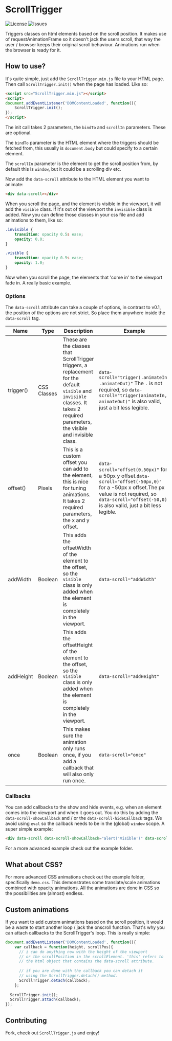 # ScrollTrigger
[![License](http://img.shields.io/:license-mit-blue.svg)](http://doge.mit-license.org)
![Issues](https://img.shields.io/github/issues/terwanerik/ScrollTrigger.svg)

Triggers classes on html elements based on the scroll position. It makes use of requestAnimationFrame so it doesn't jack the users scroll, that way the user / browser keeps their original scroll behaviour. Animations run when the browser is ready for it.

## How to use?
It's quite simple, just add the `ScrollTrigger.min.js` file to your HTML page. Then call `ScrollTrigger.init()` when the page has loaded. Like so:

```html
<script src="ScrollTrigger.min.js"></script>
<script>
document.addEventListener('DOMContentLoaded', function(){
	ScrollTrigger.init();
});
</script>
```

The init call takes 2 parameters, the `bindTo` and `scrollIn` parameters. These are optional.

The `bindTo` parameter is the HTML element where the triggers should be fetched from, this usually is `document.body` but could specify to a certain element.

The `scrollIn` parameter is the element to get the scroll position from, by default this is `window`, but it could be a scrolling div etc.

Now add the `data-scroll` attribute to the HTML element you want to animate:

```html
<div data-scroll></div>
```

When you scroll the page, and the element is visible in the viewport, it will add the `visible` class. If it's out of the viewport the `invisible` class is added. Now you can define those classes in your css file and add animations to them, like so:

```css
.invisible {
	transition: opacity 0.5s ease;
	opacity: 0.0;
}

.visible {
	transition: opacity 0.5s ease;
	opacity: 1.0;
}
```

Now when you scroll the page, the elements that 'come in' to the viewport fade in. A really basic example.

### Options
The `data-scroll` attribute can take a couple of options, in contrast to v0.1, the position of the options are not strict. So place them anywhere inside the `data-scroll` tag.

| Name      | Type        | Description                                                                                                                                                                          | Example                                                                                                                                                                                                        |
|-----------|-------------|--------------------------------------------------------------------------------------------------------------------------------------------------------------------------------------|----------------------------------------------------------------------------------------------------------------------------------------------------------------------------------------------------------------|
| trigger() | CSS Classes | These are the classes that ScrollTrigger triggers, a replacement for the default `visible` and `invisible` classes. It takes 2 required parameters, the visible and invisible class. | `data-scroll="trigger(.animateIn, .animateOut)"` The `.` is not required, so `data-scroll="trigger(animateIn, animateOut)"` is also valid, just a bit less legible.                                            |
| offset()  | Pixels      | This is a custom offset you can add to the element, this is nice for tuning animations. It takes 2 required parameters, the x and y offset.                                          | `data-scroll="offset(0,50px)"` for a 50px y offset.`data-scroll="offset(-50px,0)"` for a -50px x offset.The px value is not required, so `data-scroll="offset(-50,0)"` is also valid, just a bit less legible. |
| addWidth  | Boolean     | This adds the offsetWidth of the element to the offset, so the `visible` class is only added when the element is completely in the viewport.                                         | `data-scroll="addWidth"`                                                                                                                                                                                       |
| addHeight | Boolean     | This adds the offsetHeight of the element to the offset, so the `visible` class is only added when the element is completely in the viewport.                                        | `data-scroll="addHeight"`                                                                                                                                                                                      |
| once      | Boolean     | This makes sure the animation only runs once, if you add a callback that will also only run once.                                                                                    | `data-scroll="once"`                                                                                                                                                                                           |

### Callbacks
You can add callbacks to the show and hide events, e.g. when an element comes into the viewport and when it goes out. You do this by adding the `data-scroll-showCallback` and / or the `data-scroll-hideCallback` tags. We avoid using `eval` so the callback needs to be in the (global) `window` scope. A super simple example:
```html
<div data-scroll data-scroll-showCallback="alert('Visible')" data-scroll-showCallback="alert('Invisible')"></div>
```

For a more advanced example check out the example folder.

## What about CSS?
For more advanced CSS animations check out the example folder, specifically `demo.css`. This demonstrates some translate/scale animations combined with opacity animations. All the animations are done in CSS so the possibilities are (almost) endless.

## Custom animations
If you want to add custom animations based on the scroll position, it would be a waste to start another loop / jack the onscroll function. That's why you can attach callbacks to the ScrollTrigger's loop. This is really simple:

```javascript
document.addEventListener('DOMContentLoaded', function(){
	var callback = function(height, scrollPos){
	  // i can do anything now with the height of the viewport
	  // or the scrollPosition in the scrollElement. 'this' refers to
	  // the html object that contains the data-scroll attribute.
	  
	  // if you are done with the callback you can detach it
	  // using the ScrollTrigger.detach() method.
	  ScrollTrigger.detach(callback);
	};
	
  ScrollTrigger.init();
  ScrollTrigger.attach(callback);
});
```

## Contributing
Fork, check out `ScrollTrigger.js` and enjoy!
